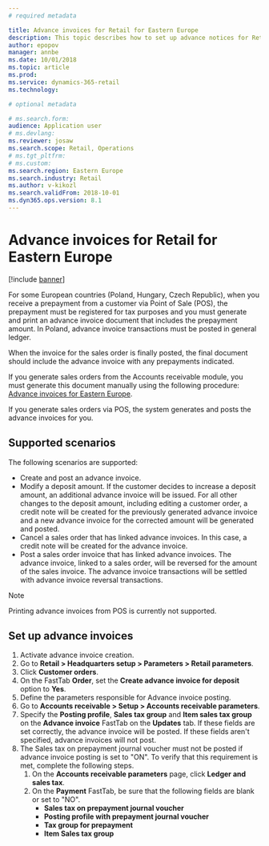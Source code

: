 ```yaml
---
# required metadata

title: Advance invoices for Retail for Eastern Europe
description: This topic describes how to set up advance notices for Retail for Eastern Europe. 
author: epopov
manager: annbe
ms.date: 10/01/2018
ms.topic: article
ms.prod: 
ms.service: dynamics-365-retail
ms.technology: 

# optional metadata

# ms.search.form: 
audience: Application user
# ms.devlang: 
ms.reviewer: josaw
ms.search.scope: Retail, Operations
# ms.tgt_pltfrm: 
# ms.custom: 
ms.search.region: Eastern Europe
ms.search.industry: Retail
ms.author: v-kikozl
ms.search.validFrom: 2018-10-01
ms.dyn365.ops.version: 8.1
---
```

# Advance invoices for Retail for Eastern Europe

[!include [banner](../../includes/banner.md)]

For some European countries (Poland, Hungary, Czech Republic), when you receive a prepayment from a customer via Point of Sale (POS), the prepayment must be registered for tax purposes and you must generate and print an advance invoice document that includes the prepayment amount. In Poland, advance invoice transactions must be posted in general ledger.

When the invoice for the sales order is finally posted, the final document should include the advance invoice with any prepayments indicated. 

If you generate sales orders from the Accounts receivable module, you must generate this document manually using the following procedure: [Advance invoices for Eastern Europe](https://docs.microsoft.com/en-us/dynamics365/unified-operations/financials/localizations/emea-advance-invoice). 

If you generate sales orders via POS, the system generates and posts the advance invoices for you.

## Supported scenarios

The following scenarios are supported:
- Create and post an advance invoice.
- Modify a deposit amount. If the customer decides to increase a deposit amount, an additional advance invoice will be issued. For all other changes to the deposit amount, including editing a customer order, a credit note will be created for the previously generated advance invoice and a new advance invoice for the corrected amount will be generated and posted. 
- Cancel a sales order that has linked advance invoices.  In this case, a credit note will be created for the advance invoice.
- Post a sales order invoice that has linked advance invoices. The advance invoice, linked to a sales order, will be reversed for the amount of the sales invoice. The advance invoice transactions will be settled with advance invoice reversal transactions.

> [!NOTE]
> Printing advance invoices from POS is currently not supported.

## Set up advance invoices

  1. Activate advance invoice creation.
  2. Go to **Retail > Headquarters setup > Parameters > Retail parameters**.
  3. Click **Customer orders**.
  4. On the FastTab **Order**,  set the **Create advance invoice for deposit** option to **Yes**.
  5. Define the parameters responsible for Advance invoice posting.
  6. Go to **Accounts receivable > Setup > Accounts receivable parameters**.
  7. Specify the **Posting profile**, **Sales tax group** and **Item sales tax group** on the **Advance invoice** FastTab on the **Updates** tab. If these fields are set correctly, the advance invoice will be posted. If these fields aren't specified, advance invoices will not post.
  8. The Sales tax on prepayment journal voucher must not be posted if advance invoice posting is set to "ON". To verify that this requirement is met, complete the following steps.
     1. On the **Accounts receivable parameters** page, click **Ledger and sales tax**. 
     2. On the **Payment** FastTab, be sure that the following fields are blank or set to "NO". 
        - **Sales tax on prepayment journal voucher**
        - **Posting profile with prepayment journal voucher**
        - **Tax group for prepayment**
        - **Item Sales tax group**

